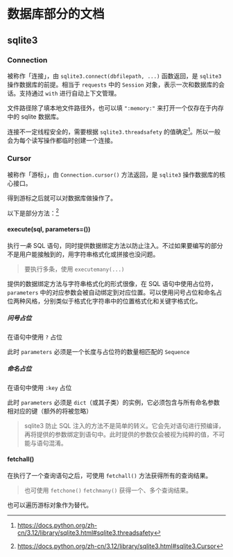 # 数据库部分的文档

## sqlite3

### Connection

被称作「连接」，由 `sqlite3.connect(dbfilepath, ...)` 函数返回，是 `sqlite3` 操作数据库的前提。相当于 `requests` 中的 `Session` 对象，表示一次和数据库的会话。支持通过 `with` 进行自动上下文管理。

文件路径除了填本地文件路径外，也可以填 `":memory:"` 来打开一个仅存在于内存中的 sqlite 数据库。

连接不一定线程安全的，需要根据 `sqlite3.threadsafety` 的值确定[^1]。所以一般会为每个读写操作都临时创建一个连接。

[^1]: https://docs.python.org/zh-cn/3.12/library/sqlite3.html#sqlite3.threadsafety

### Cursor

被称作「游标」，由 `Connection.cursor()` 方法返回，是 `sqlite3` 操作数据库的核心接口。

得到游标之后就可以对数据库做操作了。

以下是部分方法：[^2]

[^2]: https://docs.python.org/zh-cn/3.12/library/sqlite3.html#sqlite3.Cursor

#### execute(sql, parameters=())

执行*一条* SQL 语句，同时提供数据绑定方法以防止注入。不过如果要编写的部分不是用户能接触到的，用字符串格式化或拼接也没问题。

> 要执行多条，使用 `executemany(...)`

提供的数据绑定方法与字符串格式化的形式很像，在 SQL 语句中使用占位符，`parameters` 中的对应参数会被自动绑定到对应位置。可以使用问号占位和命名占位两种风格，分别类似于格式化字符串中的位置格式化和关键字格式化。

##### 问号占位

在语句中使用 `?` 占位

此时 `parameters` 必须是一个长度与占位符的数量相匹配的 `Sequence`

##### 命名占位

在语句中使用 `:key` 占位

此时 `parameters` 必须是 `dict`（或其子类）的实例，它必须包含与所有命名参数相对应的键（额外的将被忽略）

> sqlite3 防止 SQL 注入的方法不是简单的转义。它会先对语句进行预编译，再将提供的参数绑定到语句中。此时提供的参数仅会被视为纯粹的值，不可能与语句混淆。

#### fetchall()

在执行了一个查询语句之后，可使用 `fetchall()` 方法获得所有的查询结果。

> 也可使用 `fetchone()` `fetchmany()` 获得一个、多个查询结果。

也可以遍历游标对象作为替代。